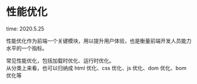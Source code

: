 # 性能优化

time: 2020.5.25

性能优化作为前端一个关键模块，用以提升用户体验，也是衡量前端开发人员能力水平的一个指标。

常见性能优化，包括加载时优化、运行时优化。  
从分类上来看，也可以归纳成 html 优化、css 优化、js 优化、dom 优化、bom 优化等
